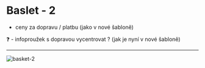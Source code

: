# Baslet - 2
- ceny za dopravu / platbu (jako v nové šabloně)


❓ - infoproužek s dopravou vycentrovat ? (jak je nyní v nové šabloně)

<hr>

![basket-2](https://user-images.githubusercontent.com/59166385/172780616-f6202043-1916-4493-933d-56f0436b7b46.png)

